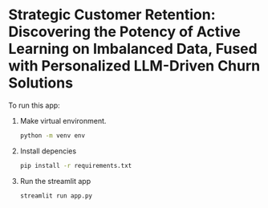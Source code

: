 # Strategic Customer Retention: Discovering the Potency of Active Learning on Imbalanced Data, Fused with Personalized LLM-Driven Churn Solutions

To run this app:

1. Make virtual environment.

    ```bash
    python -m venv env
    ```

2. Install depencies

    ```bash
    pip install -r requirements.txt
    ```

3. Run the streamlit app

    ```bash
    streamlit run app.py
    ```
